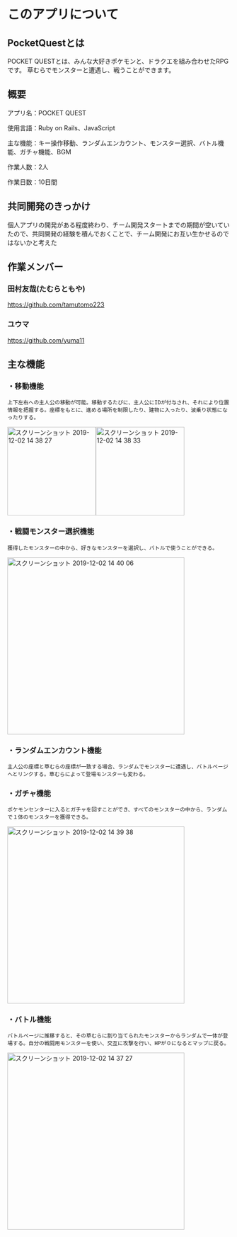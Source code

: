 # このアプリについて

## PocketQuestとは
POCKET QUESTとは、みんな大好きポケモンと、ドラクエを組み合わせたRPGです。
草むらでモンスターと遭遇し、戦うことができます。

## 概要
  アプリ名：POCKET QUEST
  
  使用言語：Ruby on Rails、JavaScript
  
  主な機能：キー操作移動、ランダムエンカウント、モンスター選択、バトル機能、ガチャ機能、BGM
  
  作業人数：2人
  
  作業日数：10日間


## 共同開発のきっかけ
  個人アプリの開発がある程度終わり、チーム開発スタートまでの期間が空いていたので、共同開発の経験を積んでおくことで、チーム開発にお互い生かせるのではないかと考えた

## 作業メンバー
  ### 田村友哉(たむらともや)
  <https://github.com/tamutomo223>

  ### ユウマ
  <https://github.com/yuma11>


## 主な機能

### ・移動機能

    上下左右への主人公の移動が可能。移動するたびに、主人公にIDが付与され、それにより位置情報を把握する。座標をもとに、進める場所を制限したり、建物に入ったり、波乗り状態になったりする。

<img width="200" alt="スクリーンショット 2019-12-02 14 38 27" src="https://user-images.githubusercontent.com/57092560/71317990-7fd85100-24cd-11ea-9f33-707c0bb4013c.png"><img width="200" alt="スクリーンショット 2019-12-02 14 38 33" src="https://user-images.githubusercontent.com/57092560/71317991-7fd85100-24cd-11ea-8234-fe6a05ce3d6f.png">

### ・戦闘モンスター選択機能

    獲得したモンスターの中から、好きなモンスターを選択し、バトルで使うことができる。

<img width="400" alt="スクリーンショット 2019-12-02 14 40 06" src="https://user-images.githubusercontent.com/57092560/71317993-8070e780-24cd-11ea-8be4-5d0ec391c86c.png">




### ・ランダムエンカウント機能

    主人公の座標と草むらの座標が一致する場合、ランダムでモンスターに遭遇し、バトルページへとリンクする。草むらによって登場モンスターも変わる。


### ・ガチャ機能

    ポケモンセンターに入るとガチャを回すことができ、すべてのモンスターの中から、ランダムで１体のモンスターを獲得できる。

<img width="400" alt="スクリーンショット 2019-12-02 14 39 38" src="https://user-images.githubusercontent.com/57092560/71317992-8070e780-24cd-11ea-867b-cc09f71839d7.png">    

### ・バトル機能

    バトルページに推移すると、その草むらに割り当てられたモンスターからランダムで一体が登場する。自分の戦闘用モンスターを使い、交互に攻撃を行い、HPが０になるとマップに戻る。

<img width="400" alt="スクリーンショット 2019-12-02 14 37 27" src="https://user-images.githubusercontent.com/57092560/71317989-7fd85100-24cd-11ea-98f8-fb377d3e548e.png">

